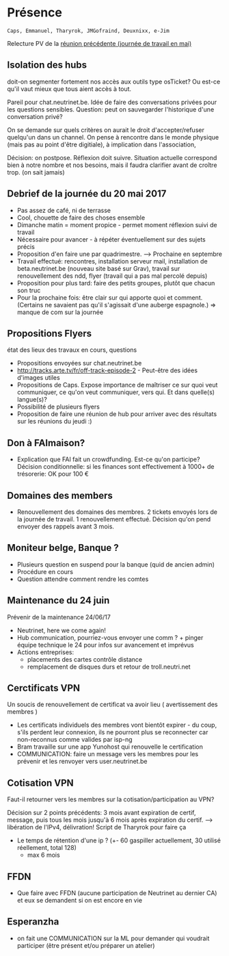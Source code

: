 <!-- TITLE: 06/15 (Membres) -->
<!-- SUBTITLE: Réunion des membres -->


# Présence
    Caps, Emmanuel, Tharyrok, JMGofraind, Deuxnixx, e-Jim
        
Relecture PV de la [réunion précédente (journée de travail en mai)](/pvs/2017/05-20)

## Isolation des hubs

doit-on segmenter fortement nos accès aux outils type osTicket? Ou est-ce qu'il vaut mieux que tous aient accès à tout. 

Pareil pour chat.neutrinet.be. Idée de faire des conversations privées pour les questions sensibles.  Question: peut on sauvegarder l'historique d'une conversation privé?

On se demande sur quels critères on aurait le droit d'accepter/refuser quelqu'un dans un channel. On pense à rencontre dans le monde physique (mais pas au point d'être digitiale), à implication dans l'association,

Décision: on postpose. Réflexion doit suivre. Situation actuelle correspond bien à notre nombre et nos besoins, mais il faudra clarifier avant de croître trop. (on sait jamais) 


## Debrief de la journée du 20 mai 2017

- Pas assez de café, ni de terrasse
- Cool, chouette de faire des choses ensemble
- Dimanche matin = moment propice - permet moment réflexion suivi de travail
- Nécessaire pour avancer - à répéter éventuellement sur des sujets précis
- Proposition d'en faire une par quadrimestre. --> Prochaine en septembre
- Travail effectué: rencontres, installation serveur mail, installation de beta.neutrinet.be (nouveau site basé sur Grav), travail sur renouvellement des ndd, flyer (travail qui a pas mal percolé depuis)
- Proposition pour plus tard: faire des petits groupes, plutôt que chacun son truc
- Pour la prochaine fois: être clair sur qui apporte quoi et comment. (Certains ne savaient pas qu'il s'agissait d'une auberge espagnole.) => manque de com sur la journée


## Propositions Flyers
état des lieux des travaux en cours, questions

- Propositions envoyées sur chat.neutrinet.be
- http://tracks.arte.tv/fr/off-track-episode-2 - Peut-être des idées d'images utiles
- Propositions de Caps. Expose importance de maîtriser ce sur quoi veut communiquer, ce qu'on veut communiquer, vers qui. Et dans quelle(s) langue(s)? 
- Possibilité de plusieurs flyers
- Proposition de faire une réunion de hub pour arriver avec des résultats sur les réunions du jeudi :)


## Don à FAImaison? 

- Explication que FAI fait un crowdfunding. Est-ce qu'on participe? Décision conditionnelle: si les finances sont effectivement à 1000+ de trésorerie: OK pour 100 €


## Domaines des members

- Renouvellement des domaines des membres. 2 tickets envoyés lors de la journée de travail. 1 renouvellement effectué. Décision qu'on pend envoyer des rappels avant 3 mois.

## Moniteur belge, Banque ?

- Plusieurs question en suspend pour la banque (quid de ancien admin)
- Procédure en cours
- Question attendre comment rendre les comtes


## Maintenance du 24 juin

Prévenir de la maintenance 24/06/17
- Neutrinet, here we come again!
- Hub communication, pourriez-vous envoyer une comm ? + pinger équipe technique le 24 pour infos sur avancement et imprévus
- Actions entreprises: 
	+ placements des cartes contrôle distance
	+ remplacement de disques durs et retour de troll.neutri.net 

## Cerctificats VPN

Un soucis de renouvellement de certificat va avoir lieu ( avertissement des membres )

- Les certificats individuels des membres vont bientôt expirer - du coup, s'ils perdent leur connexion, ils ne pourront plus se reconnecter car non-reconnus comme valides par isp-ng
- Bram travaille sur une app Yunohost qui renouvelle le certification
- COMMUNICATION: faire un message vers les membres pour les prévenir et les renvoyer vers user.neutrinet.be

## Cotisation VPN

Faut-il retourner vers les membres sur la cotisation/participation au VPN? 

Décision sur 2 points précédents: 3 mois avant expiration de certif, message, puis tous les mois jusqu'à 6 mois après expiration du certif. --> libération de l'IPv4, délivration! 
Script de Tharyrok pour faire ça

- Le temps de rétention d'une ip ? (+- 60 gaspiller actuellement, 30 utilisé réellement, total 128)
	- max 6 mois

## FFDN

- Que faire avec FFDN (aucune participation de Neutrinet au dernier CA) et eux se demandent si on est encore en vie

## Esperanzha

- on fait une COMMUNICATION sur la ML pour demander qui voudrait participer (être présent et/ou préparer un atelier)